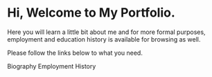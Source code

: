 # Hi, Welcome to My Portfolio.
Here you will learn a little bit about me and for more formal purposes, employment and education history is available for browsing as well.

Please follow the links below to what you need.

Biography
Employment History
